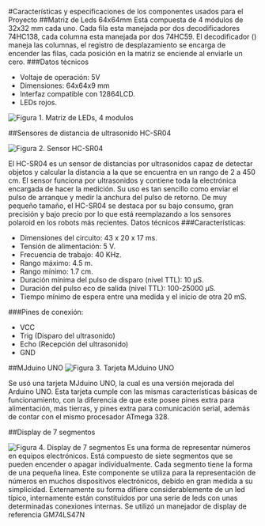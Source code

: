 #Características y especificaciones de los componentes usados para el Proyecto
##Matriz de Leds 64x64mm
Está compuesta de 4 módulos de 32x32 mm cada uno. Cada fila esta manejada por dos decodificadores 74HC138, cada columna esta manejada por dos 74HC59. El decodificador () maneja las columnas, el registro de desplazamiento se encarga de encender las filas, cada posición en la matriz se enciende al enviarle un cero.
###Datos técnicos
- Voltaje de operación: 5V
- Dimensiones: 64x64x9 mm
- Interfaz compatible con 12864LCD.
- LEDs rojos.

![Figura 1. Matriz de LEDs, 4 modulos](http://mco-s2-p.mlstatic.com/4-modulos-matriz-de-led-32x32-mm-tamano-64x64-mm-878701-MCO20416017079_092015-F.jpg)

##Sensores de distancia de ultrasonido HC-SR04

![Figura 2. Sensor HC-SR04](http://mco-s1-p.mlstatic.com/sensor-ultrasonido-distancia-hc-sr04-arduino-18989-MCO20164307534_092014-F.jpg)

El HC-SR04 es un sensor de distancias por ultrasonidos capaz de detectar objetos y calcular la distancia a la que se encuentra en un rango de 2 a 450 cm. El sensor funciona por ultrasonidos y contiene toda la electrónica encargada de hacer la medición. Su uso es tan sencillo como enviar el pulso de arranque y medir la anchura del pulso de retorno. De muy pequeño tamaño, el HC-SR04 se destaca por su bajo consumo, gran precisión y bajo precio por lo que está reemplazando a los sensores polaroid en los robots más recientes.
Datos técnicos
###Características:
- Dimensiones del circuito: 43 x 20 x 17 ms.
- Tensión de alimentación: 5 V.
- Frecuencia de trabajo: 40 KHz.
- Rango máximo: 4.5 m.
- Rango mínimo: 1.7 cm.
- Duración mínima del pulso de disparo (nivel TTL): 10 μS.
- Duración del pulso eco de salida (nivel TTL): 100-25000 μS.
- Tiempo mínimo de espera entre una medida y el inicio de otra 20 mS.

###Pines de conexión:
- VCC
- Trig (Disparo del ultrasonido)
- Echo (Recepción del ultrasonido)
- GND



##MJduino UNO
![Figura 3. Tarjeta MJduino UNO](http://shop.hcs.no/images/100379.jpg)


Se usó una tarjeta MJduino UNO, la cual es una versión mejorada del Arduino UNO. Esta tarjeta cumple con las mismas características básicas de funcionamiento, con la diferencia de que este posee pines extra para alimentación, más tierras, y pines extra para comunicación serial, además de contar con el mismo procesador ATmega 328.





##Display de 7 segmentos

![Figura 4. Display de 7 segmentos](http://controlautomaticoeducacion.com/wp-content/uploads/2015/02/display.jpg)
Es una forma de representar números en equipos electrónicos. Está compuesto de siete segmentos que se pueden encender o apagar individualmente. Cada segmento tiene la forma de una pequeña línea. Este componente se utiliza para la representación de números en muchos dispositivos electrónicos, debido en gran medida a su simplicidad. Externamente su forma difiere considerablemente de un led típico, internamente están constituidos por una serie de leds con unas determinadas conexiones internas. Se utilizó un manejador de display de referencia GM74LS47N
